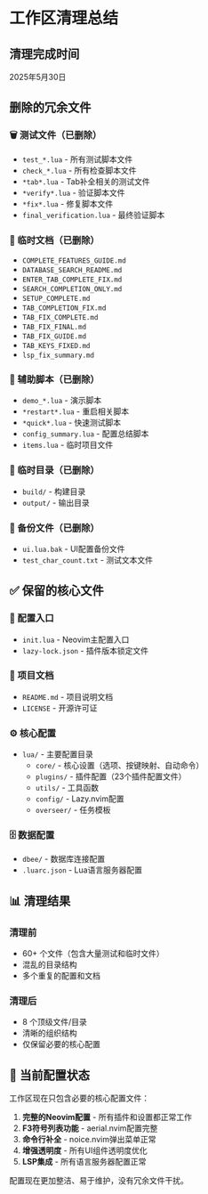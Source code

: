 # 工作区清理总结

## 清理完成时间
2025年5月30日

## 删除的冗余文件

### 🗑️ 测试文件（已删除）
- `test_*.lua` - 所有测试脚本文件
- `check_*.lua` - 所有检查脚本文件  
- `*tab*.lua` - Tab补全相关的测试文件
- `*verify*.lua` - 验证脚本文件
- `*fix*.lua` - 修复脚本文件
- `final_verification.lua` - 最终验证脚本

### 📄 临时文档（已删除）
- `COMPLETE_FEATURES_GUIDE.md`
- `DATABASE_SEARCH_README.md`
- `ENTER_TAB_COMPLETE_FIX.md`
- `SEARCH_COMPLETION_ONLY.md`
- `SETUP_COMPLETE.md`
- `TAB_COMPLETION_FIX.md`
- `TAB_FIX_COMPLETE.md`
- `TAB_FIX_FINAL.md`
- `TAB_FIX_GUIDE.md`
- `TAB_KEYS_FIXED.md`
- `lsp_fix_summary.md`

### 🔧 辅助脚本（已删除）
- `demo_*.lua` - 演示脚本
- `*restart*.lua` - 重启相关脚本
- `*quick*.lua` - 快速测试脚本
- `config_summary.lua` - 配置总结脚本
- `items.lua` - 临时项目文件

### 📁 临时目录（已删除）
- `build/` - 构建目录
- `output/` - 输出目录

### 🔄 备份文件（已删除）
- `ui.lua.bak` - UI配置备份文件
- `test_char_count.txt` - 测试文本文件

## ✅ 保留的核心文件

### 🔗 配置入口
- `init.lua` - Neovim主配置入口
- `lazy-lock.json` - 插件版本锁定文件

### 📖 项目文档
- `README.md` - 项目说明文档
- `LICENSE` - 开源许可证

### ⚙️ 核心配置
- `lua/` - 主要配置目录
  - `core/` - 核心设置（选项、按键映射、自动命令）
  - `plugins/` - 插件配置（23个插件配置文件）
  - `utils/` - 工具函数
  - `config/` - Lazy.nvim配置
  - `overseer/` - 任务模板

### 🗄️ 数据配置
- `dbee/` - 数据库连接配置
- `.luarc.json` - Lua语言服务器配置

## 📊 清理结果

### 清理前
- 60+ 个文件（包含大量测试和临时文件）
- 混乱的目录结构
- 多个重复的配置和文档

### 清理后
- 8 个顶级文件/目录
- 清晰的组织结构
- 仅保留必要的核心配置

## 🎯 当前配置状态

工作区现在只包含必要的核心配置文件：

1. **完整的Neovim配置** - 所有插件和设置都正常工作
2. **F3符号列表功能** - aerial.nvim配置完整
3. **命令行补全** - noice.nvim弹出菜单正常
4. **增强透明度** - 所有UI组件透明度优化
5. **LSP集成** - 所有语言服务器配置正常

配置现在更加整洁、易于维护，没有冗余文件干扰。
